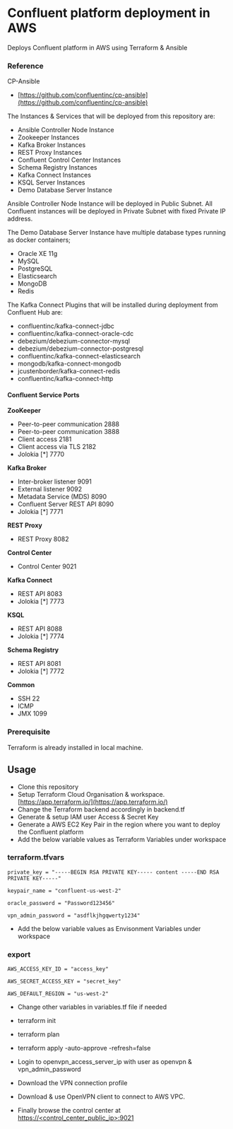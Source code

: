# Confluent platform deployment in AWS
Deploys Confluent platform in AWS using Terraform & Ansible

### Reference
CP-Ansible
- [https://github.com/confluentinc/cp-ansible](https://github.com/confluentinc/cp-ansible)

The Instances & Services that will be deployed from this repository are:
- Ansible Controller Node Instance
- Zookeeper Instances
- Kafka Broker Instances
- REST Proxy Instances
- Confluent Control Center Instances
- Schema Registry Instances
- Kafka Connect Instances
- KSQL Server Instances
- Demo Database Server Instance

Ansible Controller Node Instance will be deployed in Public Subnet. All Confluent instances will be deployed in Private Subnet with fixed Private IP address.


The Demo Database Server Instance have multiple database types running as docker containers;
- Oracle XE 11g
- MySQL
- PostgreSQL
- Elasticsearch
- MongoDB
- Redis

The Kafka Connect Plugins that will be installed during deployment from Confluent Hub are:
- confluentinc/kafka-connect-jdbc
- confluentinc/kafka-connect-oracle-cdc
- debezium/debezium-connector-mysql
- debezium/debezium-connector-postgresql
- confluentinc/kafka-connect-elasticsearch
- mongodb/kafka-connect-mongodb
- jcustenborder/kafka-connect-redis
- confluentinc/kafka-connect-http

#### Confluent Service Ports
**ZooKeeper**
- Peer-to-peer communication	2888
- Peer-to-peer communication	3888
- Client access	                2181
- Client access via TLS	        2182
- Jolokia [*]	                7770

**Kafka Broker**
- Inter-broker listener	        9091
- External listener	            9092
- Metadata Service (MDS)	    8090
- Confluent Server REST API	    8090
- Jolokia [*]	                7771

**REST Proxy**
- REST Proxy	                8082

**Control Center**
- Control Center	            9021

**Kafka Connect**
- REST API	                    8083
- Jolokia [*]	                7773
	
**KSQL**
- REST API	                    8088
- Jolokia [*]	                7774
	
**Schema Registry**
- REST API	                    8081
- Jolokia [*]	                7772
	
**Common**
- SSH	                        22
- ICMP	
- JMX	                        1099

### Prerequisite
Terraform is already installed in local machine.
## Usage
- Clone this repository
- Setup Terraform Cloud Organisation & workspace. [https://app.terraform.io/](https://app.terraform.io/)
- Change the Terraform backend accordingly in backend.tf
- Generate & setup IAM user Access & Secret Key
- Generate a AWS EC2 Key Pair in the region where you want to deploy the Confluent platform
- Add the below variable values as Terraform Variables under workspace

### terraform.tfvars
```
private_key = "-----BEGIN RSA PRIVATE KEY----- content -----END RSA PRIVATE KEY-----"

keypair_name = "confluent-us-west-2"

oracle_password = "Password123456"

vpn_admin_password = "asdflkjhgqwerty1234"
```

- Add the below variable values as Envisonment Variables under workspace

### export
```
AWS_ACCESS_KEY_ID = "access_key"

AWS_SECRET_ACCESS_KEY = "secret_key"

AWS_DEFAULT_REGION = "us-west-2"
```

- Change other variables in variables.tf file if needed
- terraform init
- terraform plan
- terraform apply -auto-approve -refresh=false

- Login to openvpn_access_server_ip with user as openvpn & vpn_admin_password
- Download the VPN connection profile
- Download & use OpenVPN client to connect to AWS VPC.

- Finally browse the control center at [https://<control_center_public_ip>:9021](https://<control_center_public_ip>:9021)
